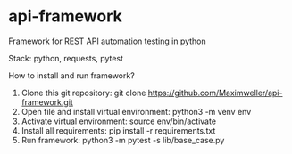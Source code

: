 # api-framework

Framework for REST API automation testing in python

Stack: python, requests, pytest

How to install and run framework?

1) Clone this git repository: git clone https://github.com/Maximweller/api-framework.git
2) Open file and install virtual environment: python3 -m venv env
3) Activate virtual environment: source env/bin/activate
4) Install all requirements:  pip install -r requirements.txt
5) Run framework: python3 -m pytest -s lib/base_case.py
